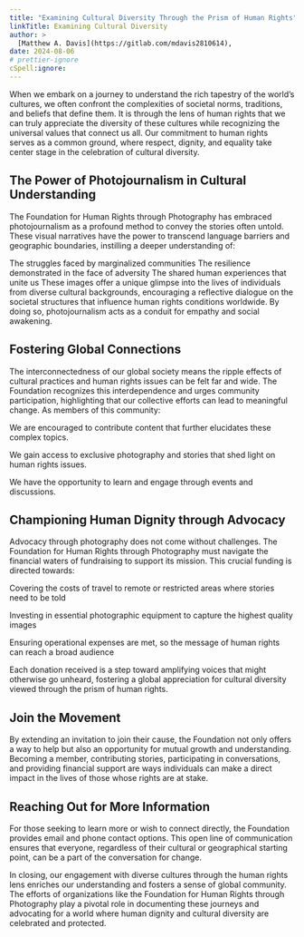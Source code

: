 ```yaml
---
title: "Examining Cultural Diversity Through the Prism of Human Rights"
linkTitle: Examining Cultural Diversity
author: >
  [Matthew A. Davis](https://gitlab.com/mdavis2810614),
date: 2024-08-06
# prettier-ignore
cSpell:ignore:
---
```


When we embark on a journey to understand the rich tapestry of the world’s cultures, we often confront the complexities of societal norms, traditions, and beliefs that define them. It is through the lens of human rights that we can truly appreciate the diversity of these cultures while recognizing the universal values that connect us all. Our commitment to human rights serves as a common ground, where respect, dignity, and equality take center stage in the celebration of cultural diversity.

## The Power of Photojournalism in Cultural Understanding

The Foundation for Human Rights through Photography has embraced photojournalism as a profound method to convey the stories often untold. These visual narratives have the power to transcend language barriers and geographic boundaries, instilling a deeper understanding of:

The struggles faced by marginalized communities
The resilience demonstrated in the face of adversity
The shared human experiences that unite us
These images offer a unique glimpse into the lives of individuals from diverse cultural backgrounds, encouraging a reflective dialogue on the societal structures that influence human rights conditions worldwide. By doing so, photojournalism acts as a conduit for empathy and social awakening.

## Fostering Global Connections

The interconnectedness of our global society means the ripple effects of cultural practices and human rights issues can be felt far and wide. The Foundation recognizes this interdependence and urges community participation, highlighting that our collective efforts can lead to meaningful change. As members of this community:

We are encouraged to contribute content that further elucidates these complex topics.

We gain access to exclusive photography and stories that shed light on human rights issues.

We have the opportunity to learn and engage through events and discussions.

## Championing Human Dignity through Advocacy

Advocacy through photography does not come without challenges. The Foundation for Human Rights through Photography must navigate the financial waters of fundraising to support its mission. This crucial funding is directed towards:

Covering the costs of travel to remote or restricted areas where stories need to be told

Investing in essential photographic equipment to capture the highest quality images

Ensuring operational expenses are met, so the message of human rights can reach a broad audience

Each donation received is a step toward amplifying voices that might otherwise go unheard, fostering a global appreciation for cultural diversity viewed through the prism of human rights.

## Join the Movement

By extending an invitation to join their cause, the Foundation not only offers a way to help but also an opportunity for mutual growth and understanding. Becoming a member, contributing stories, participating in conversations, and providing financial support are ways individuals can make a direct impact in the lives of those whose rights are at stake.

## Reaching Out for More Information

For those seeking to learn more or wish to connect directly, the Foundation provides email and phone contact options. This open line of communication ensures that everyone, regardless of their cultural or geographical starting point, can be a part of the conversation for change.

In closing, our engagement with diverse cultures through the human rights lens enriches our understanding and fosters a sense of global community. The efforts of organizations like the Foundation for Human Rights through Photography play a pivotal role in documenting these journeys and advocating for a world where human dignity and cultural diversity are celebrated and protected.